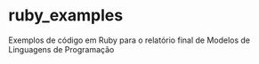 # ruby_examples
Exemplos de código em Ruby para o relatório final de Modelos de Linguagens de Programação
